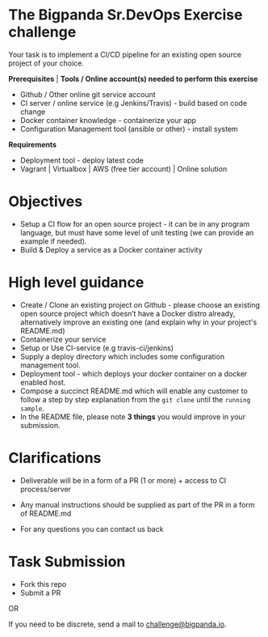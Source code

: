 # The Bigpanda Sr.DevOps Exercise challenge

Your task is to implement a CI/CD pipeline for an existing open source project of your choice.

**Prerequisites** | **Tools / Online account(s) needed to perform this exercise**

* Github / Other online git service account
* CI server / online service (e.g Jenkins/Travis) - build based on code change
* Docker container knowledge - containerize your app
* Configuration Management tool (ansible or other) - install system

**Requirements**

- Deployment tool - deploy latest code
- Vagrant | Virtualbox | AWS (free tier account) | Online solution

# Objectives

- Setup a CI flow for an open source project - it can be in any program language, but must have some level of unit testing (we can provide an example if needed).
- Build & Deploy a service as a Docker container activity

# High level guidance

- Create / Clone an existing project on Github - please choose an existing open source project which doesn’t have a Docker distro already, alternatively improve an existing one (and explain why in your project's README.md)
- Containerize your service
- Setup or Use CI-service (e.g travis-ci/jenkins)
- Supply a deploy directory which includes some configuration management tool.
- Deployment tool - which deploys your docker container on a docker enabled host.
- Compose a succinct README.md which will enable any customer to follow a step
by step explanation from the `git clone` until the `running sample`.
- In the README file, please note **3 things** you would improve in your submission.

# Clarifications

- Deliverable will be in a form of a PR (1 or more) + access to CI process/server

- Any manual instructions should be supplied as part of the PR in a form of README.md

- For any questions you can contact us back

# Task Submission

- Fork this repo
- Submit a PR

OR

If you need to be discrete, send a mail to [challenge@bigpanda.io](mailto:challenge@bigpanda.io).
